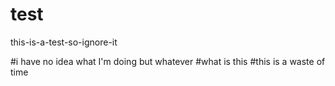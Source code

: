 # test
this-is-a-test-so-ignore-it

#i have no idea what I'm doing but whatever
#what is this
#this is a waste of time
